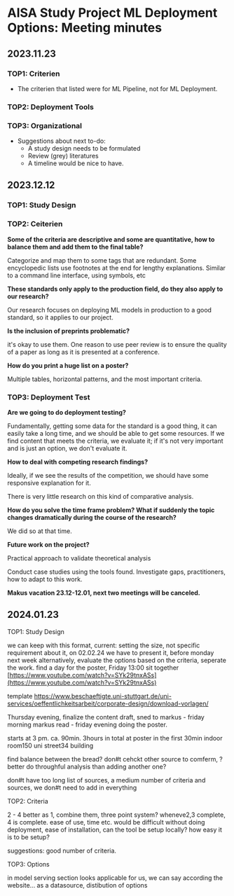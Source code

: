 # AISA Study Project ML Deployment Options: Meeting minutes

## 2023.11.23

### TOP1: Criterien

* The criterien that listed were for ML Pipeline, not for ML Deployment.

### TOP2: Deployment Tools

### TOP3: Organizational

* Suggestions about next to-do:
  * A study design needs to be formulated
  * Review (grey) literatures
  * A timeline would be nice to have.

## 2023.12.12

### TOP1: Study Design

### TOP2: Ceiterien

**Some of the criteria are descriptive and some are quantitative, how to balance them and add them to the final table?**

Categorize and map them to some tags that are redundant. Some encyclopedic lists use footnotes at the end for lengthy explanations. Similar to a command line interface, using symbols, etc

**These standards only apply to the production field, do they also apply to our research?**

Our research focuses on deploying ML models in production to a good standard, so it applies to our project.

**Is the inclusion of preprints problematic?**

it's okay to use them. One reason to use peer review is to ensure the quality of a paper as long as it is presented at a conference.

**How do you print a huge list on a poster?**

Multiple tables, horizontal patterns, and the most important criteria.

### TOP3: Deployment Test

**Are we going to do deployment testing?**

Fundamentally, getting some data for the standard is a good thing, it can easily take a long time, and we should be able to get some resources. If we find content that meets the criteria, we evaluate it; if it's not very important and is just an option, we don't evaluate it.

**How to deal with competing research findings?**

Ideally, if we see the results of the competition, we should have some responsive explanation for it.

There is very little research on this kind of comparative analysis.

**How do you solve the time frame problem? What if suddenly the topic changes dramatically during the course of the research?**

We did so at that time.

**Future work on the project?**

Practical approach to validate theoretical analysis

Conduct case studies using the tools found. Investigate gaps, practitioners, how to adapt to this work.

**Makus vacation 23.12-12.01, next two meetings will be canceled.**

## 2024.01.23

TOP1: Study Design

we can keep with this format, current: setting the size, not specific requirement about it, on 02.02.24 we have to present it, before monday next week alternatively, evaluate the options based on the criteria, seperate the work. find a day for the poster, Friday 13:00 sit together
[https://www.youtube.com/watch?v=SYk29tnxASs](https://www.youtube.com/watch?v=SYk29tnxASs)

template https://www.beschaeftigte.uni-stuttgart.de/uni-services/oeffentlichkeitsarbeit/corporate-design/download-vorlagen/

Thursday evening, finalize the content draft, sned to markus - friday morning markus read - friday evening doing the poster.

starts at 3 pm. ca. 90min. 3hours in total at poster in the first 30min indoor room150 uni street34 building

find balance between the bread? don#t cehckt other source to comferm, ?better do throughful analysis than adding another one?

don#t have too long list of sources, a medium number of criteria and sources, we don#t need to add in everything

TOP2: Criteria

2 - 4 better as 1, combine them, three point system? wheneve2,3 complete, 4 is complete.  ease of use, time etc. would be difficult without doing deployment, ease of installation, can the tool be setup locally? how easy it is to be setup?

suggestions: good number of criteria.

TOP3: Options

in model serving section looks applicable for us, we can say according the website... as a datasource, distibution of options

